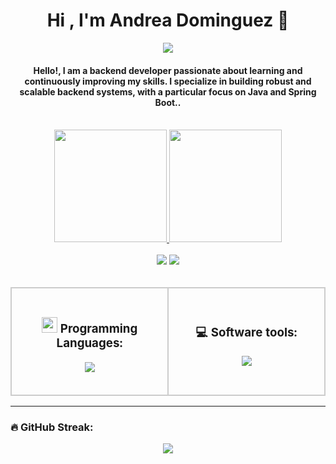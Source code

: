 
<h1 align="center">Hi , I'm Andrea Dominguez 👋</h1>
<p align="center">
  <a href="https://github.com/DenverCoder1/readme-typing-svg"><img src="https://readme-typing-svg.herokuapp.com?lines=Computer+Science+Student;Full+Stack+Web+Developer;DS%20|%20AI%20|%20ML%20Enthusiast;Graphic%20Designer;Always%20learning%20new%20things&center=true&width=500&height=50"></a>
</p>
<h4 align="center">Hello!, I am a backend developer passionate about learning and continuously improving my skills. I specialize in building robust and scalable backend systems, with a particular focus on Java and Spring Boot..</h4>
<br>

<div align="center">
  <a href="https://github.com/jhamile08">
    <img height="180em" src="https://github-readme-stats-git-masterrstaa-rickstaa.vercel.app/api?username=jhamile08&show_icons=true&theme=dark&include_all_commits=true&count_private=true&hide=stars,issues"/>
    <img height="180em" src="https://github-readme-stats.vercel.app/api/top-langs/?username=jhamile08&layout=compact&langs_count=7&theme=dark"/>
  </a>
</div>
<br>

<div align ="center"> 
  <a href = "mailto:jhamiledr222@gmail.com"><img src="https://img.shields.io/badge/-Gmail-%23333?style=for-the-badge&logo=gmail&logoColor=white" target="_blank"></a>
  <a href="https://www.linkedin.com/in/jhamile-dominguez-ab56bb25a" target="_blank"><img src="https://img.shields.io/badge/-LinkedIn-%23333?style=for-the-badge&logo=linkedin&logoColor=white" target="_blank"></a> 
</div>
<br>

  <table style="table-layout: fixed; width: 100%;" align="center">
    <tr>
      <!-- Columna para Programming Languages -->
      <td style="border: 2px solid #ccc; padding: 20px; border-radius: 10px; width: 50%;" align="center">
        <h3><img src="https://media2.giphy.com/media/QssGEmpkyEOhBCb7e1/giphy.gif?cid=ecf05e47a0n3gi1bfqntqmob8g9aid1oyj2wr3ds3mg700bl&rid=giphy.gif" width ="25"><b> Programming Languages:</b></h3>
        <p align="center">
          <a href="https://skillicons.dev">
            <img src="https://skillicons.dev/icons?i=java,js,css,html,react,mysql&perline=12" />
          </a>
        </p>
      </td>
      <!-- Columna para Software Tools -->
      <td style="border: 2px solid #ccc; padding: 20px; border-radius: 10px; width: 50%;" align="center">
        <h3>💻 Software tools:</h3>
        <p align="center">
          <a href="https://skillicons.dev">
            <img src="https://skillicons.dev/icons?i=git,github,docker,postman,vscode,bash,figma&perline=12" />
          </a>
        </p>
      </td>
    </tr>
  </table>

----

### 🔥 GitHub Streak:

<p align="center">
  <img src="https://github-readme-streak-stats.herokuapp.com/?user=jhamile08&theme=dark" />
</p>

















